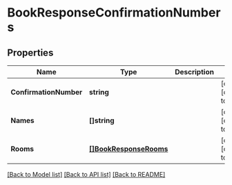 # BookResponseConfirmationNumbers

## Properties
Name | Type | Description | Notes
------------ | ------------- | ------------- | -------------
**ConfirmationNumber** | **string** |  | [optional] [default to null]
**Names** | **[]string** |  | [optional] [default to null]
**Rooms** | [**[]BookResponseRooms**](BookResponse_rooms.md) |  | [optional] [default to null]

[[Back to Model list]](../README.md#documentation-for-models) [[Back to API list]](../README.md#documentation-for-api-endpoints) [[Back to README]](../README.md)


